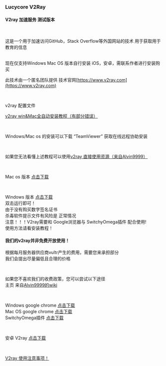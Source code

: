 ### Lucycore V2Ray

#### V2ray 加速服务 测试版本

<br>

这是一个用于加速访问GitHub，Stack Overflow等外国网站的技术
用于获取用于教育的信息

<br>
现在仅支持Windows Mac OS 版本自行安装
iOS，安卓，需联系作者进行安装购买

<br>

此技术由一个匿名团队提供
技术官网[https://www.v2ray.com](https://www.v2ray.com)

<br>

v2ray 配置文件
<br>

[v2ray win&Mac全自动安装教程（有部分错误）](Course_2.md)

<br>

Windows/Mac os 的安装可以下载 “TeamViewer” 获取在线远程协助安装

<br>

如果您无法看懂上述教程可以使用[v2ray 直接使用资源（来自Alvin9999）](https://github.com/Alvin9999/new-pac/wiki/v2ray%E7%89%8)

<br>

Mac os 版本 [点击下载](http://60.205.221.103/v2ray/v2rayMacX.zip)

<br>

Windows 版本 [点击下载](http://60.205.221.103/v2ray/v2rayWinX.zip)
<br>
双击运行即可！
<br>
由于没有购买数字签名证书
<br>
杀毒软件提示文件有风险是 正常情况
<br>
注意！！！V2ray需要和 Google浏览器与 SwitchyOmega插件 配合使用!
<br>
使用方法请看安装教程！

#### 我们的v2ray并非免费开放使用！

根据每月服务器供应商vultr产生的费用，需要您来承担部分
<br>
我们会提出尽量偏低且合理的价格

<br>

如果您不喜欢我们的收费政策，您可以尝试以下途径
<br>
主页 来自[Alvin9999的wiki](https://github.com/Alvin9999/new-pac/wiki)

<br>

Windows google chrome [点击下载](http://60.205.221.103/v2ray/ChromeStandalone_66.0.3359.139_Setup.exe)
<br>
Mac OS google chrome [点击下载](http://60.205.221.103/v2ray/google-chrome-69-0-3497-81-64-bit.dmg)
<br>
SwitchyOmega插件 [点击下载](http://60.205.221.103/v2ray/SwitchyOmega_Chromium.crx)

<br>

安卓 V2ray [点击下载](http://60.205.221.103/v2ray/Actinium.apk)

<br>

[V2ray 使用注意事项！](Prompt.md)

<br>

